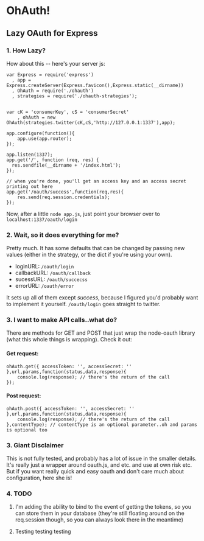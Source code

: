 # OhAuth!
## Lazy OAuth for Express

### 1. How Lazy?
How about this -- here's your server js:

	var Express = require('express')
	  , app = Express.createServer(Express.favicon(),Express.static(__dirname))
	  , OhAuth = require('./ohauth')
	  , strategies = require('./ohauth-strategies');


	var cK = 'consumerKey', cS = 'consumerSecret'
		, ohAuth = new OhAuth(strategies.twitter(cK,cS,'http://127.0.0.1:1337'),app);

	app.configure(function(){
		app.use(app.router);	
	});

	app.listen(1337);
	app.get('/', function (req, res) {
	  res.sendfile(__dirname + '/index.html');
	});

	// when you're done, you'll get an access key and an access secret printing out here
	app.get('/oauth/success',function(req,res){
		res.send(req.session.credentials);
	});

Now, after a little `node app.js`, just point your browser over to `localhost:1337/oauth/login`


### 2. Wait, so it does everything for me?
Pretty much. It has some defaults that can be changed by passing new values (either in the strategy, or the dict if you're using your own).

* loginURL: `/oauth/login`
* callbackURL: `/oauth/callback`
* sucessURL: `/oauth/succecss`
* errorURL: `/oauth/error`

It sets up all of them except *success*, because I figured you'd probably want to implement it yourself. `/oauth/login` goes straight to twitter.

### 3. I want to make API calls..what do?
There are methods for GET and POST that just wrap the node-oauth library (what this whole things is wrapping). Check it out:

#### Get request:

	ohAuth.get({ accessToken: '', accessSecret: '' },url,params,function(status,data,response){
		console.log(response); // there's the return of the call
	});

#### Post request:

	ohAuth.post({ accessToken: '', accessSecret: '' },url,params,function(status,data,response){
		console.log(response); // there's the return of the call
	},contentType); // contentType is an optional parameter..oh and params is optional too

### 3. Giant Disclaimer
This is not fully tested, and probably has a lot of issue in the smaller details. It's really just a wrapper around oauth.js, and etc. and use at own risk etc. But if you want really quick and easy oauth and don't care much about configuration, here she is!

### 4. TODO

1. I'm adding the ability to bind to the event of getting the tokens, so you can store them in your database (they're still floating around on the req.session though, so you can always look there in the meantime)

2. Testing testing testing 